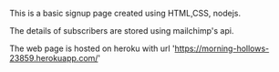 This is a basic signup page created using HTML,CSS, nodejs.

The details of subscribers are stored using mailchimp's api.

The web page is hosted on heroku with url 'https://morning-hollows-23859.herokuapp.com/'
